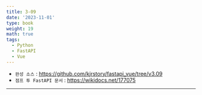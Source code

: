 ```yaml
---
title: 3-09
date: '2023-11-01'
type: book
weight: 19
math: true
tags:
  - Python
  - FastAPI
  - Vue
---
```


- `완성 소스` : https://github.com/kjrstory/fastapi_vue/tree/v3.09
- `점프 투 FastAPI 문서` : https://wikidocs.net/177075

---
